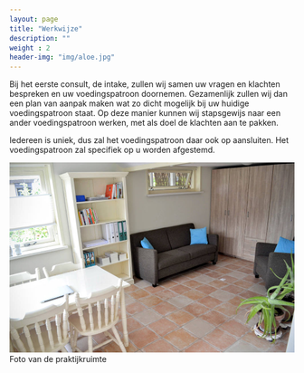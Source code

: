 ```yaml
---
layout: page
title: "Werkwijze"
description: ""
weight : 2
header-img: "img/aloe.jpg"
---
```

Bij het eerste consult, de intake, zullen wij samen uw vragen en klachten bespreken en uw voedingspatroon doornemen.
Gezamenlijk zullen wij dan een plan van aanpak maken wat zo dicht mogelijk bij uw huidige voedingspatroon staat. Op deze manier kunnen wij stapsgewijs naar een ander voedingspatroon werken, met als doel de klachten aan te pakken.

Iedereen is uniek, dus zal het voedingspatroon daar ook op aansluiten. Het voedingspatroon zal specifiek op u worden afgestemd.

![Praktijkruimte](/img/ruimte.jpg)
<span class="text-muted">Foto van de praktijkruimte</span>